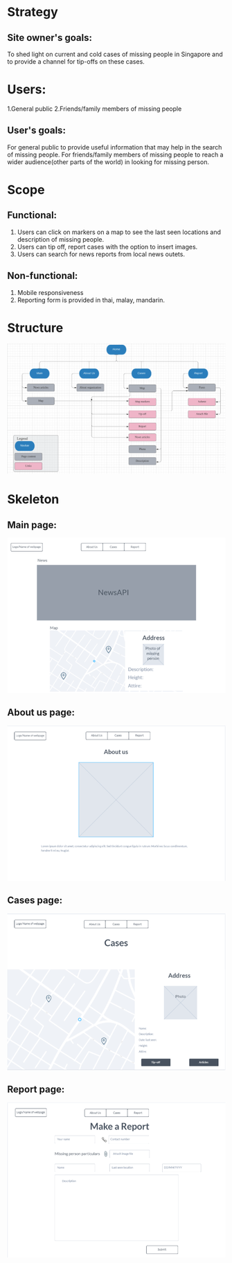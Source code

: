 # Strategy
## Site owner's goals: 
To shed light on current and cold cases of missing people in Singapore and to provide a channel for tip-offs on these cases. 
# Users: 
1.General public
2.Friends/family members of missing people  
## User's goals: 
For general public to provide useful information that may help in the search of missing people.
For friends/family members of missing people to reach a wider audience(other parts of the world) in looking for missing person.

# Scope
## Functional:
1. Users can click on markers on a map to see the last seen locations and description of missing people.
2. Users can tip off, report cases with the option to insert images.
3. Users can search for news reports from local news outets.
## Non-functional:
1. Mobile responsiveness
2. Reporting form is provided in thai, malay, mandarin.

# Structure
![image](skeleton/structure.png)

# Skeleton
## Main page: 
![image](skeleton/main.png)
## About us page: 
![image](skeleton/about-us.png)
## Cases page:
![image](skeleton/cases.png)
## Report page:
![image](skeleton/report.png)
